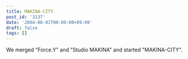 ```yaml
---
title: MAKINA-CITY
post_id: '3137'
date: '2004-08-01T00:00:00+09:00'
draft: false
tags: []
---
```


We merged "Force.Y" and "Studio MAKINA" and started "MAKINA-CITY".